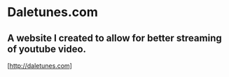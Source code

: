 # Daletunes.com
## A website I created to allow for better streaming of youtube video.
[http://daletunes.com]
